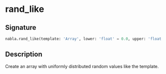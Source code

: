 # rand_like

## Signature

```python
nabla.rand_like(template: 'Array', lower: 'float' = 0.0, upper: 'float' = 1.0, seed: 'int' = 0) -> 'Array'
```

## Description

Create an array with uniformly distributed random values like the template.

